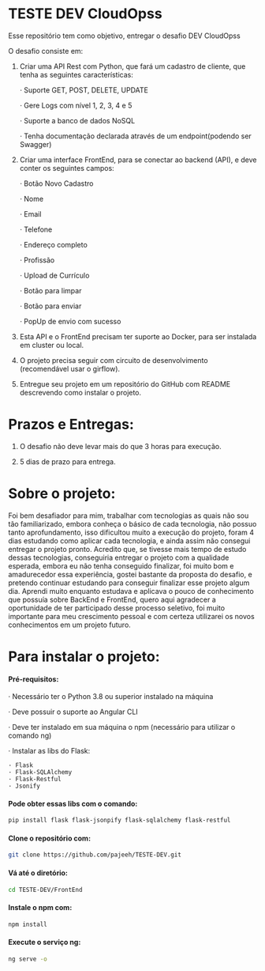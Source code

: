 
# TESTE DEV CloudOpss

Esse repositório tem como objetivo, entregar o desafio DEV CloudOpss

O desafio consiste em:

1. Criar uma API Rest com Python, que fará um cadastro de cliente, que tenha as seguintes características:
    
    · Suporte GET, POST, DELETE, UPDATE

    · Gere Logs com nível 1, 2, 3, 4 e 5

    · Suporte a banco de dados NoSQL

    · Tenha documentação declarada através de um endpoint(podendo ser Swagger)

2. Criar uma interface FrontEnd, para se conectar ao backend (API), e deve conter os seguintes campos:

    · Botão Novo Cadastro
    
    · Nome
    
    · Email
    
    · Telefone
    
    · Endereço completo
    
    · Profissão
    
    · Upload de Currículo
    
    · Botão para limpar

    · Botão para enviar
    
    · PopUp de envio com sucesso

3. Esta API e o FrontEnd precisam ter suporte ao Docker, para ser instalada em cluster ou local.

4. O projeto precisa seguir com circuito de desenvolvimento (recomendável usar o girflow).

5. Entregue seu projeto em um repositório do GitHub com README descrevendo como instalar o projeto.

# Prazos e Entregas:

1. O desafio não deve levar mais do que 3 horas para execução.

2. 5 dias de prazo para entrega.


# Sobre o projeto:

Foi bem desafiador para mim, trabalhar com tecnologias as quais não sou tão familiarizado, embora
conheça o básico de cada tecnologia, não possuo tanto aprofundamento, isso dificultou muito a execução
do projeto, foram 4 dias estudando como aplicar cada tecnologia, e ainda assim não consegui entregar o
projeto pronto. Acredito que, se tivesse mais tempo de estudo dessas tecnologias, conseguiria entregar
o projeto com a qualidade esperada, embora eu não tenha conseguido finalizar, foi muito bom e amadurecedor
essa experiência, gostei bastante da proposta do desafio, e pretendo continuar estudando para conseguir
finalizar esse projeto algum dia. Aprendi muito enquanto estudava e aplicava o pouco de conhecimento que
possuía sobre BackEnd e FrontEnd, quero aqui agradecer a oportunidade de ter participado desse processo
seletivo, foi muito importante para meu crescimento pessoal e com certeza utilizarei os novos conhecimentos
em um projeto futuro.

# Para instalar o projeto:

#### Pré-requisitos: 

· Necessário ter o Python 3.8 ou superior instalado na máquina

· Deve possuir o suporte ao Angular CLI

· Deve ter instalado em sua máquina o npm (necessário para utilizar o comando ng)

· Instalar as libs do Flask:

    · Flask
    · Flask-SQLAlchemy
    · Flask-Restful
    · Jsonify

#### Pode obter essas libs com o comando:
```bash
pip install flask flask-jsonpify flask-sqlalchemy flask-restful
```

#### Clone o repositório com:
```bash
git clone https://github.com/pajeeh/TESTE-DEV.git
```
#### Vá até o diretório:
```bash
cd TESTE-DEV/FrontEnd
```
#### Instale o npm com:
```bash
npm install
```
#### Execute o serviço ng:
```bash
ng serve -o
```
